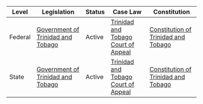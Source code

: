 | Level | Legislation | Status | Case Law | Constitution |
|---|---|---|---|---|
| Federal | [Government of Trinidad and Tobago](https://www.gov.tt/) | Active | [Trinidad and Tobago Court of Appeal](https://www.ttcourts.gov.tt/) | [Constitution of Trinidad and Tobago](https://www.gov.tt/portals/0/Government%20of%20Trinidad%20and%20Tobago/Constitution%20of%20the%20Republic%20of%20Trinidad%20and%20Tobago.pdf) |
| State | [Government of Trinidad and Tobago](https://www.gov.tt/) | Active | [Trinidad and Tobago Court of Appeal](https://www.ttcourts.gov.tt/) | [Constitution of Trinidad and Tobago](https://www.gov.tt/portals/0/Government%20of%20Trinidad%20and%20Tobago/Constitution%20of%20the%20Republic%20of%20Trinidad%20and%20Tobago.pdf) |